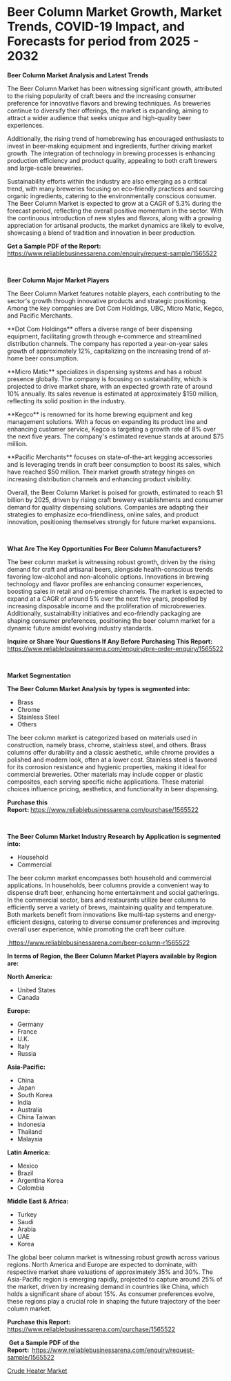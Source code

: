 <p><h1>Beer Column Market Growth, Market Trends, COVID-19 Impact, and Forecasts for period from 2025 - 2032</h1></p><p><strong>Beer Column Market Analysis and Latest Trends</strong></p>
<p><p>The Beer Column Market has been witnessing significant growth, attributed to the rising popularity of craft beers and the increasing consumer preference for innovative flavors and brewing techniques. As breweries continue to diversify their offerings, the market is expanding, aiming to attract a wider audience that seeks unique and high-quality beer experiences. </p><p>Additionally, the rising trend of homebrewing has encouraged enthusiasts to invest in beer-making equipment and ingredients, further driving market growth. The integration of technology in brewing processes is enhancing production efficiency and product quality, appealing to both craft brewers and large-scale breweries.</p><p>Sustainability efforts within the industry are also emerging as a critical trend, with many breweries focusing on eco-friendly practices and sourcing organic ingredients, catering to the environmentally conscious consumer. The Beer Column Market is expected to grow at a CAGR of 5.3% during the forecast period, reflecting the overall positive momentum in the sector. With the continuous introduction of new styles and flavors, along with a growing appreciation for artisanal products, the market dynamics are likely to evolve, showcasing a blend of tradition and innovation in beer production.</p></p>
<p><strong>Get a Sample PDF of the Report:&nbsp;</strong> <a href="https://www.reliablebusinessarena.com/enquiry/request-sample/1565522?utm_campaign=1789&utm_medium=2&utm_source=Github&utm_content=ia&utm_term=16022025&utm_id=beer-column">https://www.reliablebusinessarena.com/enquiry/request-sample/1565522</a></p>
<p>&nbsp;</p>
<p><strong>Beer Column Major Market Players</strong></p>
<p><p>The Beer Column Market features notable players, each contributing to the sector's growth through innovative products and strategic positioning. Among the key companies are Dot Com Holdings, UBC, Micro Matic, Kegco, and Pacific Merchants.</p><p>**Dot Com Holdings** offers a diverse range of beer dispensing equipment, facilitating growth through e-commerce and streamlined distribution channels. The company has reported a year-on-year sales growth of approximately 12%, capitalizing on the increasing trend of at-home beer consumption.</p><p>**Micro Matic** specializes in dispensing systems and has a robust presence globally. The company is focusing on sustainability, which is projected to drive market share, with an expected growth rate of around 10% annually. Its sales revenue is estimated at approximately $150 million, reflecting its solid position in the industry.</p><p>**Kegco** is renowned for its home brewing equipment and keg management solutions. With a focus on expanding its product line and enhancing customer service, Kegco is targeting a growth rate of 8% over the next five years. The company's estimated revenue stands at around $75 million.</p><p>**Pacific Merchants** focuses on state-of-the-art kegging accessories and is leveraging trends in craft beer consumption to boost its sales, which have reached $50 million. Their market growth strategy hinges on increasing distribution channels and enhancing product visibility.</p><p>Overall, the Beer Column Market is poised for growth, estimated to reach $1 billion by 2025, driven by rising craft brewery establishments and consumer demand for quality dispensing solutions. Companies are adapting their strategies to emphasize eco-friendliness, online sales, and product innovation, positioning themselves strongly for future market expansions.</p></p>
<p>&nbsp;</p>
<p><strong>What Are The Key Opportunities For Beer Column Manufacturers?</strong></p>
<p><p>The beer column market is witnessing robust growth, driven by the rising demand for craft and artisanal beers, alongside health-conscious trends favoring low-alcohol and non-alcoholic options. Innovations in brewing technology and flavor profiles are enhancing consumer experiences, boosting sales in retail and on-premise channels. The market is expected to expand at a CAGR of around 5% over the next five years, propelled by increasing disposable income and the proliferation of microbreweries. Additionally, sustainability initiatives and eco-friendly packaging are shaping consumer preferences, positioning the beer column market for a dynamic future amidst evolving industry standards.</p></p>
<p><strong>Inquire or Share Your Questions If Any Before Purchasing This Report:</strong> <a href="https://www.reliablebusinessarena.com/enquiry/pre-order-enquiry/1565522?utm_campaign=1789&utm_medium=2&utm_source=Github&utm_content=ia&utm_term=16022025&utm_id=beer-column">https://www.reliablebusinessarena.com/enquiry/pre-order-enquiry/1565522</a></p>
<p>&nbsp;</p>
<p><strong>Market Segmentation</strong></p>
<p><strong>The Beer Column Market Analysis by types is segmented into:</strong></p>
<p><ul><li>Brass</li><li>Chrome</li><li>Stainless Steel</li><li>Others</li></ul></p>
<p><p>The beer column market is categorized based on materials used in construction, namely brass, chrome, stainless steel, and others. Brass columns offer durability and a classic aesthetic, while chrome provides a polished and modern look, often at a lower cost. Stainless steel is favored for its corrosion resistance and hygienic properties, making it ideal for commercial breweries. Other materials may include copper or plastic composites, each serving specific niche applications. These material choices influence pricing, aesthetics, and functionality in beer dispensing.</p></p>
<p><strong>Purchase this Report:&nbsp;</strong><a href="https://www.reliablebusinessarena.com/purchase/1565522?utm_campaign=1789&utm_medium=2&utm_source=Github&utm_content=ia&utm_term=16022025&utm_id=beer-column">https://www.reliablebusinessarena.com/purchase/1565522</a></p>
<p>&nbsp;</p>
<p><strong>The Beer Column Market Industry Research by Application is segmented into:</strong></p>
<p><ul><li>Household</li><li>Commercial</li></ul></p>
<p><p>The beer column market encompasses both household and commercial applications. In households, beer columns provide a convenient way to dispense draft beer, enhancing home entertainment and social gatherings. In the commercial sector, bars and restaurants utilize beer columns to efficiently serve a variety of brews, maintaining quality and temperature. Both markets benefit from innovations like multi-tap systems and energy-efficient designs, catering to diverse consumer preferences and improving overall user experience, while promoting the craft beer culture.</p></p>
<p><a href="https://www.reliablebusinessarena.com/beer-column-r1565522?utm_campaign=1789&utm_medium=2&utm_source=Github&utm_content=ia&utm_term=16022025&utm_id=beer-column">&nbsp;https://www.reliablebusinessarena.com/beer-column-r1565522</a></p>
<p><strong>In terms of Region, the Beer Column Market Players available by Region are:</strong></p>
<p>
    <p> <strong> North America: </strong>
        <ul>
            <li>United States</li>
            <li>Canada</li>
        </ul>
        </p> 
    <p> <strong> Europe: </strong>
        <ul>
            <li>Germany</li>
            <li>France</li>
            <li>U.K.</li>
            <li>Italy</li>
            <li>Russia</li>
        </ul>
        </p> 
    <p> <strong> Asia-Pacific: </strong>
        <ul>
            <li>China</li>
            <li>Japan</li>
            <li>South Korea</li>
            <li>India</li>
            <li>Australia</li>
            <li>China Taiwan</li>
            <li>Indonesia</li>
            <li>Thailand</li>
            <li>Malaysia</li>
        </ul>
        </p> 
    <p> <strong> Latin America: </strong>
        <ul>
            <li>Mexico</li>
            <li>Brazil</li>
            <li>Argentina Korea</li>
            <li>Colombia</li>
        </ul>
        </p> 
    <p> <strong> Middle East & Africa: </strong>
        <ul>
            <li>Turkey</li>
            <li>Saudi</li>
            <li>Arabia</li>
            <li>UAE</li>
            <li>Korea</li>
        </ul>
    </p>
    </p>
<p><p>The global beer column market is witnessing robust growth across various regions. North America and Europe are expected to dominate, with respective market share valuations of approximately 35% and 30%. The Asia-Pacific region is emerging rapidly, projected to capture around 25% of the market, driven by increasing demand in countries like China, which holds a significant share of about 15%. As consumer preferences evolve, these regions play a crucial role in shaping the future trajectory of the beer column market.</p></p>
<p><strong>Purchase this Report: </strong><a href="https://www.reliablebusinessarena.com/purchase/1565522?utm_campaign=1789&utm_medium=2&utm_source=Github&utm_content=ia&utm_term=16022025&utm_id=beer-column">https://www.reliablebusinessarena.com/purchase/1565522</a></p>
<p>&nbsp;<strong>Get a Sample PDF of the Report:&nbsp;&nbsp;</strong><a href="https://www.reliablebusinessarena.com/enquiry/request-sample/1565522?utm_campaign=1789&utm_medium=2&utm_source=Github&utm_content=ia&utm_term=16022025&utm_id=beer-column">https://www.reliablebusinessarena.com/enquiry/request-sample/1565522</a></p>
<p><strong></strong></p>
<p><p><a href="https://github.com/marlanamarvn/Market-Research-Report-List-1/blob/main/crude-heater-market.md?utm_campaign=1789&utm_medium=2&utm_source=Github&utm_content=ia&utm_term=16022025&utm_id=beer-column">Crude Heater Market</a></p></p>